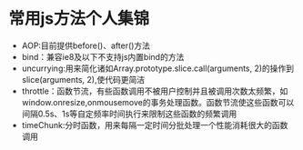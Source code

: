 # 常用js方法个人集锦


+ AOP:目前提供before()、after()方法
+ bind：兼容ie8及以下不支持js内置bind的方法
+ uncurrying:用来简化诸如Array.prototype.slice.call(arguments, 2)的操作到slice(arguments, 2),使代码更简洁
+ throttle：函数节流，有些函数调用不被用户控制并且被调用次数太频繁，如window.onresize,onmousemove的事务处理函数。函数节流使这些函数可以间隔0.5s、1s等自定频率时间执行来限制这些函数的频繁调用
+ timeChunk:分时函数，用来每隔一定时间分批处理一个性能消耗很大的函数调用